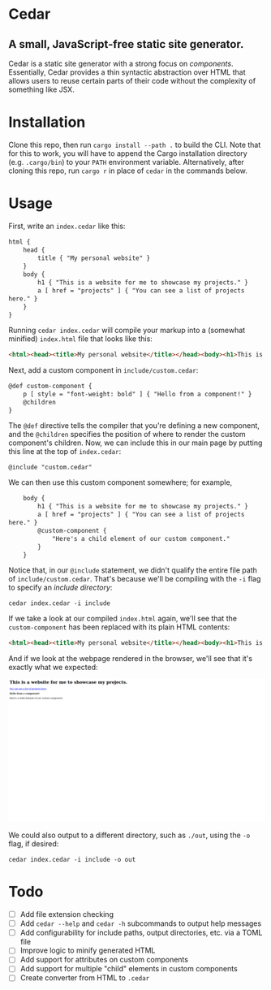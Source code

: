 # Cedar
## A small, JavaScript-free static site generator.

Cedar is a static site generator with a strong focus on *components*. Essentially, Cedar provides a thin syntactic abstraction over HTML that allows users to reuse certain parts of their code without the complexity of something like JSX.

# Installation
Clone this repo, then run `cargo install --path .` to build the CLI. Note that for this to work, you will have to append the Cargo installation directory (e.g. `.cargo/bin`) to your `PATH` environment variable. Alternatively, after cloning this repo, run `cargo r` in place of `cedar` in the commands below.

# Usage
First, write an `index.cedar` like this:
```
html {
    head {
        title { "My personal website" }
    }
    body {
        h1 { "This is a website for me to showcase my projects." }
        a [ href = "projects" ] { "You can see a list of projects here." }
    }
}
```
Running `cedar index.cedar` will compile your markup into a (somewhat minified) `index.html` file that looks like this:
```html
<html><head><title>My personal website</title></head><body><h1>This is a website for me to showcase my projects.</h1><a href="projects">You can see a list of projects here.</a></body></html>
```
Next, add a custom component in `include/custom.cedar`:
```
@def custom-component {
    p [ style = "font-weight: bold" ] { "Hello from a component!" }
    @children
}
```
The `@def` directive tells the compiler that you're defining a new component, and the `@children` specifies the position of where to render the custom component's children. Now, we can include this in our main page by putting this line at the top of `index.cedar`:
```
@include "custom.cedar"
```
We can then use this custom component somewhere; for example,
```
    body {
        h1 { "This is a website for me to showcase my projects." }
        a [ href = "projects" ] { "You can see a list of projects here." }
        @custom-component {
            "Here's a child element of our custom component."
        }
    }
```
Notice that, in our `@include` statement, we didn't qualify the entire file path of `include/custom.cedar`. That's because we'll be compiling with the `-i` flag to specify an _include directory_:
```
cedar index.cedar -i include 
```
If we take a look at our compiled `index.html` again, we'll see that the `custom-component` has been replaced with its plain HTML contents:
```html
<html><head><title>My personal website</title></head><body><h1>This is a website for me to showcase my projects.</h1><a href="projects">You can see a list of projects here.</a><p style="font-weight: bold">Hello from a component!</p>Here's a child element of our custom component.</body></html>
```
And if we look at the webpage rendered in the browser, we'll see that it's exactly what we expected:

![HTML page compiled by Cedar.](./img/cedar.png)

We could also output to a different directory, such as `./out`, using the `-o` flag, if desired:
```
cedar index.cedar -i include -o out
```

# Todo
- [ ] Add file extension checking
- [ ] Add `cedar --help` and `cedar -h` subcommands to output help messages
- [ ] Add configurability for include paths, output directories, etc. via a TOML file
- [ ] Improve logic to minify generated HTML
- [ ] Add support for attributes on custom components
- [ ] Add support for multiple "child" elements in custom components
- [ ] Create converter from HTML to `.cedar`
